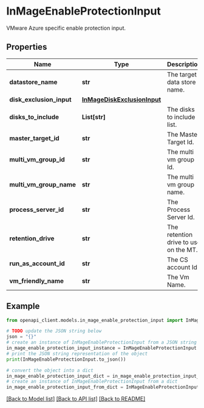 # InMageEnableProtectionInput

VMware Azure specific enable protection input.

## Properties

Name | Type | Description | Notes
------------ | ------------- | ------------- | -------------
**datastore_name** | **str** | The target data store name. | [optional] 
**disk_exclusion_input** | [**InMageDiskExclusionInput**](InMageDiskExclusionInput.md) |  | [optional] 
**disks_to_include** | **List[str]** | The disks to include list. | [optional] 
**master_target_id** | **str** | The Master Target Id. | 
**multi_vm_group_id** | **str** | The multi vm group Id. | 
**multi_vm_group_name** | **str** | The multi vm group name. | 
**process_server_id** | **str** | The Process Server Id. | 
**retention_drive** | **str** | The retention drive to use on the MT. | 
**run_as_account_id** | **str** | The CS account Id. | [optional] 
**vm_friendly_name** | **str** | The Vm Name. | [optional] 

## Example

```python
from openapi_client.models.in_mage_enable_protection_input import InMageEnableProtectionInput

# TODO update the JSON string below
json = "{}"
# create an instance of InMageEnableProtectionInput from a JSON string
in_mage_enable_protection_input_instance = InMageEnableProtectionInput.from_json(json)
# print the JSON string representation of the object
print(InMageEnableProtectionInput.to_json())

# convert the object into a dict
in_mage_enable_protection_input_dict = in_mage_enable_protection_input_instance.to_dict()
# create an instance of InMageEnableProtectionInput from a dict
in_mage_enable_protection_input_from_dict = InMageEnableProtectionInput.from_dict(in_mage_enable_protection_input_dict)
```
[[Back to Model list]](../README.md#documentation-for-models) [[Back to API list]](../README.md#documentation-for-api-endpoints) [[Back to README]](../README.md)


